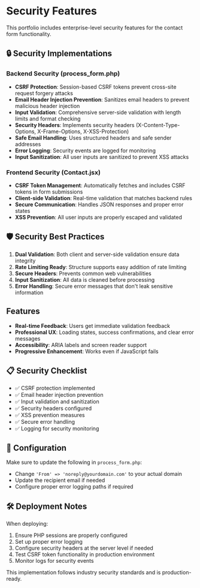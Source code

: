 # Security Features

This portfolio includes enterprise-level security features for the contact form functionality.

## 🔒 Security Implementations

### Backend Security (process_form.php)
- **CSRF Protection**: Session-based CSRF tokens prevent cross-site request forgery attacks
- **Email Header Injection Prevention**: Sanitizes email headers to prevent malicious header injection
- **Input Validation**: Comprehensive server-side validation with length limits and format checking
- **Security Headers**: Implements security headers (X-Content-Type-Options, X-Frame-Options, X-XSS-Protection)
- **Safe Email Handling**: Uses structured headers and safe sender addresses
- **Error Logging**: Security events are logged for monitoring
- **Input Sanitization**: All user inputs are sanitized to prevent XSS attacks

### Frontend Security (Contact.jsx)
- **CSRF Token Management**: Automatically fetches and includes CSRF tokens in form submissions
- **Client-side Validation**: Real-time validation that matches backend rules
- **Secure Communication**: Handles JSON responses and proper error states
- **XSS Prevention**: All user inputs are properly escaped and validated

## 🛡️ Security Best Practices

1. **Dual Validation**: Both client and server-side validation ensure data integrity
2. **Rate Limiting Ready**: Structure supports easy addition of rate limiting
3. **Secure Headers**: Prevents common web vulnerabilities
4. **Input Sanitization**: All data is cleaned before processing
5. **Error Handling**: Secure error messages that don't leak sensitive information

## Features

- **Real-time Feedback**: Users get immediate validation feedback
- **Professional UX**: Loading states, success confirmations, and clear error messages
- **Accessibility**: ARIA labels and screen reader support
- **Progressive Enhancement**: Works even if JavaScript fails

## 📋 Security Checklist

- ✅ CSRF protection implemented
- ✅ Email header injection prevention
- ✅ Input validation and sanitization
- ✅ Security headers configured
- ✅ XSS prevention measures
- ✅ Secure error handling
- ✅ Logging for security monitoring

## 🔧 Configuration

Make sure to update the following in `process_form.php`:
- Change `'From' => 'noreply@yourdomain.com'` to your actual domain
- Update the recipient email if needed
- Configure proper error logging paths if required

## 🛠️ Deployment Notes

When deploying:
1. Ensure PHP sessions are properly configured
2. Set up proper error logging
3. Configure security headers at the server level if needed
4. Test CSRF token functionality in production environment
5. Monitor logs for security events

This implementation follows industry security standards and is production-ready.
